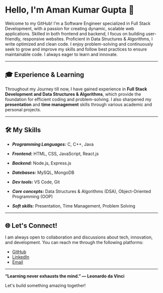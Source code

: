 # Hello, I'm Aman Kumar Gupta 👋

Welcome to my GitHub! I'm a Software Engineer specialized in Full Stack Development, with a passion for creating dynamic, scalable web applications. Skilled in both frontend and backend, I focus on building user-friendly, responsive websites. Proficient in Data Structures & Algorithms, I write optimized and clean code. I enjoy problem-solving and continuously seek to grow and improve my skills and follow best practices to ensure maintainable code. I always eager to learn and innovate.

---

## 🎓 Experience & Learning

Throughout my Journey till now, I have gained experience in **Full Stack Development and Data Structures & Algorithms**, which provide the foundation for efficient coding and problem-solving. I also sharpened my **presentation** and **time management** skills through various academic and personal projects.

---

## 🛠️ My Skills

- ***Programming Languages:*** C, C++, Java

- ***Frontend:*** HTML, CSS, JavaScript, React.js

- ***Backend:*** Node.js, Express.js

- ***Datebases:*** MySQL, MongoDB

- ***Dev tools:*** VS Code, Git

- ***Core concepts:*** Data Structures & Algorithms (DSA), Object-Oriented Programming (OOP)

- ***Soft skills:*** Presentation, Time Management, Problem Solving

---

## 🌐 Let's Connect!

I am always open to collaboration and discussions about tech, innovation, and development. You can reach me through the following platforms:

- [GitHub](https://github.com/amankkgupta)
- [LinkedIn](https://www.linkedin.com/in/amankkgupta)
- [Email](mailto:amangupta65734@gmail.com)

---

**“Learning never exhausts the mind.” — Leonardo da Vinci**

Let's build something amazing together!
